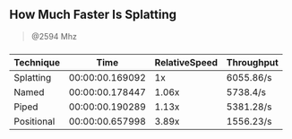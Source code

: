 
How Much Faster Is Splatting
----------------------------
> @2594 Mhz


### 


|Technique |Time           |RelativeSpeed|Throughput|
|----------|---------------|-------------|----------|
|Splatting |00:00:00.169092|1x           |6055.86/s |
|Named     |00:00:00.178447|1.06x        |5738.4/s  |
|Piped     |00:00:00.190289|1.13x        |5381.28/s |
|Positional|00:00:00.657998|3.89x        |1556.23/s |




